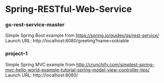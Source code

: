 # Spring-RESTful-Web-Service
### gs-rest-service-master
Simple Spring Boot example from https://spring.io/guides/gs/rest-service/ <br>
Launch URL: http://localhost:8080/greeting?name=sokiable

### project-1
Simple Spring MVC example from http://crunchify.com/simplest-spring-mvc-hello-world-example-tutorial-spring-model-view-controller-tips/ <br>
Launch URL: http://localhost:8080/
